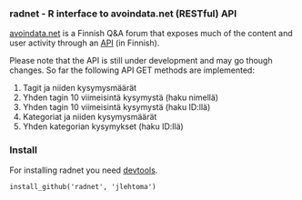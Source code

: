 ### radnet - R interface to avoindata.net (RESTful) API

[avoindata.net](http://avoindata.net/) is a Finnish Q&A forum that exposes much of the content and user activity through an [API](http://avoindata.net/dashboard/api/v1/) (in Finnish).

Please note that the API is still under development and may go though changes.
So far the following API GET methods are implemented:  

1. Tagit ja niiden kysymysmäärät
2. Yhden tagin 10 viimeisintä kysymystä (haku nimellä)
3. Yhden tagin 10 viimeisintä kysymystä (haku ID:llä)
4. Kategoriat ja niiden kysymysmäärät
5. Yhden kategorian kysymykset (haku ID:llä)

### Install

For installing radnet you need [devtools](https://github.com/hadley/devtools).

```
install_github('radnet', 'jlehtoma')
```
